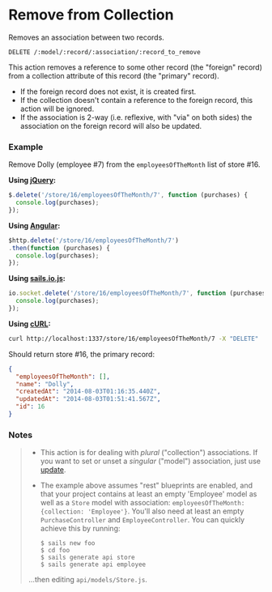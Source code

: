 # Remove from Collection

Removes an association between two records.

```
DELETE /:model/:record/:association/:record_to_remove
```

This action removes a reference to some other record (the "foreign" record) from a collection attribute of this record (the "primary" record).

+ If the foreign record does not exist, it is created first.
+ If the collection doesn't contain a reference to the foreign record, this action will be ignored.
+ If the association is 2-way (i.e. reflexive, with "via" on both sides) the association on the foreign record will also be updated.


### Example

Remove Dolly (employee #7) from the `employeesOfTheMonth` list of store #16.

**Using [jQuery](http://jquery.com/):**

```javascript
$.delete('/store/16/employeesOfTheMonth/7', function (purchases) {
  console.log(purchases);
});
```

**Using [Angular](https://angularjs.org/):**

```javascript
$http.delete('/store/16/employeesOfTheMonth/7')
.then(function (purchases) {
  console.log(purchases);
});
```

**Using [sails.io.js](http://sailsjs.org/documentation/reference/websockets/sails.io.js):**

```javascript
io.socket.delete('/store/16/employeesOfTheMonth/7', function (purchases) {
  console.log(purchases);
});
```

**Using [cURL](http://en.wikipedia.org/wiki/CURL):**

```bash
curl http://localhost:1337/store/16/employeesOfTheMonth/7 -X "DELETE"
```


Should return store #16, the primary record:

```json
{
  "employeesOfTheMonth": [],
  "name": "Dolly",
  "createdAt": "2014-08-03T01:16:35.440Z",
  "updatedAt": "2014-08-03T01:51:41.567Z",
  "id": 16
}
```



### Notes

> + This action is for dealing with _plural_ ("collection") associations.  If you want to set or unset a _singular_ ("model") association, just use [update](http://sailsjs.org/documentation/reference/blueprint-api/Update.html).
> + The example above assumes "rest" blueprints are enabled, and that your project contains at least an empty 'Employee' model as well as a `Store` model with association: `employeesOfTheMonth: {collection: 'Employee'}`.  You'll also need at least an empty `PurchaseController` and `EmployeeController`.  You can quickly achieve this by running:
>
>   ```shell
>   $ sails new foo
>   $ cd foo
>   $ sails generate api store
>   $ sails generate api employee
>   ```
>
> ...then editing `api/models/Store.js`.

<docmeta name="uniqueID" value="Remove2294521">
<docmeta name="displayName" value="remove from">
